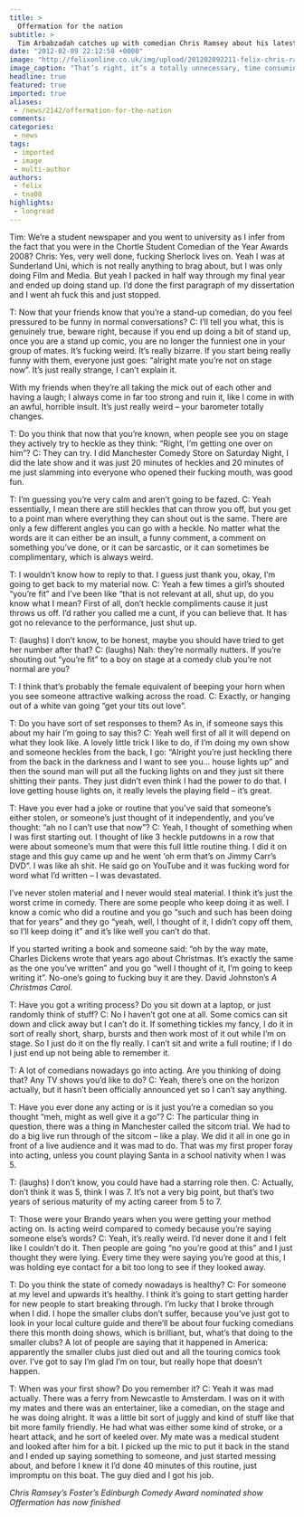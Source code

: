 ```yaml
---
title: >
  Offermation for the nation
subtitle: >
  Tim Arbabzadah catches up with comedian Chris Ramsey about his latest tour, while giving you a master class in how to ask long, rambling and non-concise questions...
date: "2012-02-09 22:12:58 +0000"
image: "http://felixonline.co.uk/img/upload/201202092211-felix-chris-ramsey-picture-for-feature.jpg"
image_caption: "That’s right, it’s a totally unnecessary, time consuming, Photoshop. MSci project? What’s that? "
headline: true
featured: true
imported: true
aliases:
 - /news/2142/offermation-for-the-nation
comments:
categories:
 - news
tags:
 - imported
 - image
 - multi-author
authors:
 - felix
 - tna08
highlights:
 - longread
---
```


Tim: We’re a student newspaper and you went to university as I infer from the fact that you were in the Chortle Student Comedian of the Year Awards 2008?
Chris: Yes, very well done, fucking Sherlock lives on. Yeah I was at Sunderland Uni, which is not really anything to brag about, but I was only doing Film and Media. But yeah I packed in half way through my final year and ended up doing stand up. I’d done the first paragraph of my dissertation and I went ah fuck this and just stopped.

T: Now that your friends know that you’re a stand-up comedian, do you feel pressured to be funny in normal conversations?
C: I’ll tell you what, this is genuinely true, beware right, because if you end up doing a bit of stand up, once you are a stand up comic, you are no longer the funniest one in your group of mates. It’s fucking weird. It’s really bizarre. If you start being really funny with them, everyone just goes: “alright mate you’re not on stage now”. It’s just really strange, I can’t explain it.

With my friends when they’re all taking the mick out of each other and having a laugh; I always come in far too strong and ruin it, like I come in with an awful, horrible insult. It’s just really weird – your barometer totally changes.

T: Do you think that now that you’re known, when people see you on stage they actively try to heckle as they think: “Right, I’m getting one over on him”?
C: They can try. I did Manchester Comedy Store on Saturday Night, I did the late show and it was just 20 minutes of heckles and 20 minutes of me just slamming into everyone who opened their fucking mouth, was good fun.

T: I’m guessing you’re very calm and aren’t going to be fazed.
C: Yeah essentially, I mean there are still heckles that can throw you off, but you get to a point man where everything they can shout out is the same. There are only a few different angles you can go with a heckle. No matter what the words are it can either be an insult, a funny comment, a comment on something you’ve done, or it can be sarcastic, or it can sometimes be complimentary, which is always weird.

T: I wouldn’t know how to reply to that. I guess just thank you, okay, I’m going to get back to my material now.
C: Yeah a few times a girl’s shouted “you’re fit” and I’ve been like “that is not relevant at all, shut up, do you know what I mean? First of all, don’t heckle compliments cause it just throws us off. I’d rather you called me a cunt, if you can believe that. It has got no relevance to the performance, just shut up.

T: (laughs) I don’t know, to be honest, maybe you should have tried to get her number after that?
C: (laughs) Nah: they’re normally nutters. If you’re shouting out “you’re fit” to a boy on stage at a comedy club you’re not normal are you?

T: I think that’s probably the female equivalent of beeping your horn when you see someone attractive walking across the road.
C: Exactly, or hanging out of a white van going “get your tits out love”.

T: Do you have sort of set responses to them? As in, if someone says this about my hair I’m going to say this?
C: Yeah well first of all it will depend on what they look like. A lovely little trick I like to do, if I’m doing my own show and someone heckles from the back, I go: “Alright you’re just heckling there from the back in the darkness and I want to see you… house lights up” and then the sound man will put all the fucking lights on and they just sit there shitting their pants. They just didn’t even think I had the power to do that. I love getting house lights on, it really levels the playing field – it’s great.

T: Have you ever had a joke or routine that you’ve said that someone’s either stolen, or someone’s just thought of it independently, and you’ve thought: “ah no I can’t use that now”?
C: Yeah, I thought of something when I was first starting out. I thought of like 3 heckle putdowns in a row that were about someone’s mum that were this full little routine thing. I did it on stage and this guy came up and he went ‘oh erm that’s on Jimmy Carr’s DVD”. I was like ah shit. He said go on YouTube and it was fucking word for word what I’d written – I was devastated.

I’ve never stolen material and I never would steal material. I think it’s just the worst crime in comedy. There are some people who keep doing it as well. I know a comic who did a routine and you go “such and such has been doing that for years” and they go “yeah, well, I thought of it, I didn’t copy off them, so I’ll keep doing it” and it’s like well you can’t do that.

If you started writing a book and someone said: “oh by the way mate, Charles Dickens wrote that years ago about Christmas. It’s exactly the same as the one you’ve written” and you go “well I thought of it, I’m going to keep writing it”. No-one’s going to fucking buy it are they. David Johnston’s _A Christmas Carol_.

T: Have you got a writing process? Do you sit down at a laptop, or just randomly think of stuff?
C: No I haven’t got one at all. Some comics can sit down and click away but I can’t do it. If something tickles my fancy, I do it in sort of really short, sharp, bursts and then work most of it out while I’m on stage. So I just do it on the fly really. I can’t sit and write a full routine; if I do I just end up not being able to remember it.

T: A lot of comedians nowadays go into acting. Are you thinking of doing that? Any TV shows you’d like to do?
C: Yeah, there’s one on the horizon actually, but it hasn’t been officially announced yet so I can’t say anything.

T: Have you ever done any acting or is it just you’re a comedian so you thought “meh, might as well give it a go”?
C: The particular thing in question, there was a thing in Manchester called the sitcom trial. We had to do a big live run through of the sitcom – like a play. We did it all in one go in front of a live audience and it was mad to do. That was my first proper foray into acting, unless you count playing Santa in a school nativity when I was 5.

T: (laughs) I don’t know, you could have had a starring role then.
C: Actually, don’t think it was 5, think I was 7. It’s not a very big point, but that’s two years of serious maturity of my acting career from 5 to 7.

T: Those were your Brando years when you were getting your method acting on. Is acting weird compared to comedy because you’re saying someone else’s words?
C: Yeah, it’s really weird. I’d never done it and I felt like I couldn’t do it. Then people are going “no you’re good at this” and I just thought they were lying. Every time they were saying you’re good at this, I was holding eye contact for a bit too long to see if they looked away.

T: Do you think the state of comedy nowadays is healthy?
C: For someone at my level and upwards it’s healthy. I think it’s going to start getting harder for new people to start breaking through. I’m lucky that I broke through when I did. I hope the smaller clubs don’t suffer, because you’ve just got to look in your local culture guide and there’ll be about four fucking comedians there this month doing shows, which is brilliant, but, what’s that doing to the smaller clubs? A lot of people are saying that it happened in America: apparently the smaller clubs just died out and all the touring comics took over. I’ve got to say I’m glad I’m on tour, but really hope that doesn’t happen.

T: When was your first show? Do you remember it?
C: Yeah it was mad actually. There was a ferry from Newcastle to Amsterdam. I was on it with my mates and there was an entertainer, like a comedian, on the stage and he was doing alright. It was a little bit sort of juggly and kind of stuff like that bit more family friendly. He had what was either some kind of stroke, or a heart attack, and he sort of keeled over. My mate was a medical student and looked after him for a bit. I picked up the mic to put it back in the stand and I ended up saying something to someone, and just started messing about, and before I knew it I’d done 40 minutes of this routine, just impromptu on this boat. The guy died and I got his job.

_Chris Ramsey’s Foster’s Edinburgh Comedy Award nominated show Offermation has now finished_
